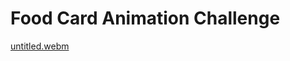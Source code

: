 # Food Card Animation Challenge

[untitled.webm](https://user-images.githubusercontent.com/40795940/222934844-300996d2-1bfd-42e1-96f6-1a953b29635a.webm)
